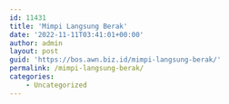 ```yaml
---
id: 11431
title: 'Mimpi Langsung Berak'
date: '2022-11-11T03:41:01+00:00'
author: admin
layout: post
guid: 'https://bos.awn.biz.id/mimpi-langsung-berak/'
permalink: /mimpi-langsung-berak/
categories:
    - Uncategorized
---
```


